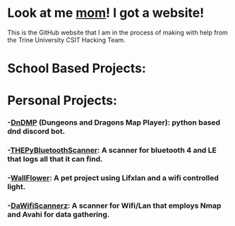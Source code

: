 # Look at me [mom](https://i.imgur.com/dqopYB9.mp4)! I got a website!
This is the GitHub website that I am in the process of making with help from the Trine University CSIT Hacking Team.

# School Based Projects:

# Personal Projects:
### -[**DnDMP**](https://github.com/NinjaKittayPK/DnDMP) (Dungeons and Dragons Map Player): python based dnd discord bot.
### -[**THEPyBluetoothScanner**](https://github.com/NinjaKittayPK/THEBluePyScanner): A scanner for bluetooth 4 and LE that logs all that it can find.
### -[**WallFlower**](https://github.com/NinjaKittayPK/Wallflower): A pet project using Lifxlan and a wifi controlled light.
### -[**DaWifiScannerz**](https://github.com/NinjaKittayPK/DaWifiScannerz): A scanner for Wifi/Lan that employs Nmap and Avahi for data gathering.

